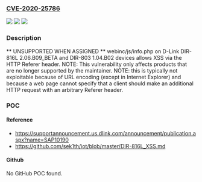 ### [CVE-2020-25786](https://cve.mitre.org/cgi-bin/cvename.cgi?name=CVE-2020-25786)
![](https://img.shields.io/static/v1?label=Product&message=n%2Fa&color=blue)
![](https://img.shields.io/static/v1?label=Version&message=n%2Fa&color=blue)
![](https://img.shields.io/static/v1?label=Vulnerability&message=n%2Fa&color=brighgreen)

### Description

** UNSUPPORTED WHEN ASSIGNED ** webinc/js/info.php on D-Link DIR-816L 2.06.B09_BETA and DIR-803 1.04.B02 devices allows XSS via the HTTP Referer header. NOTE: This vulnerability only affects products that are no longer supported by the maintainer. NOTE: this is typically not exploitable because of URL encoding (except in Internet Explorer) and because a web page cannot specify that a client should make an additional HTTP request with an arbitrary Referer header.

### POC

#### Reference
- https://supportannouncement.us.dlink.com/announcement/publication.aspx?name=SAP10190
- https://github.com/sek1th/iot/blob/master/DIR-816L_XSS.md

#### Github
No GitHub POC found.

